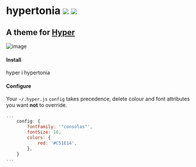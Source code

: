 # hypertonia [![](https://img.shields.io/npm/v/hypertonia.svg)](https://www.npmjs.com/package/hypertonia) [![](https://img.shields.io/badge/source--000000.svg?logo=github&style=social)](https://github.com/omrilotan/mono/tree/master/packages/hypertonia)

## A theme for [Hyper](https://hyper.is/)

![image](https://user-images.githubusercontent.com/516342/45512014-2c923180-b7a7-11e8-9840-a6e24b3ab7d6.png)

#### Install
hyper i hypertonia

#### Configure
Your `~/.hyper.js` `config` takes precedence, delete colour and font attributes you want **not** to override.

```js
...
	config: {
		fontFamily: '"consolas"',
		fontSize: 16,
		colors: {
			red: '#C51E14',
		},
	}
...
```
